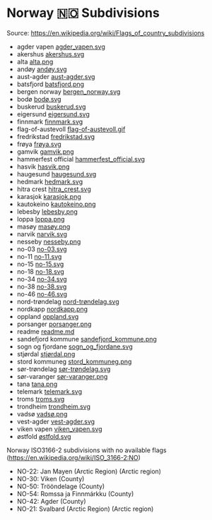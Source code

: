 # Norway 🇳🇴 Subdivisions

Source: https://en.wikipedia.org/wiki/Flags_of_country_subdivisions

* agder vapen [agder_vapen.svg](https://github.com/amckenna41/iso3166-flag-icons/blob/main/iso3166-2-icons/NO/agder_vapen.svg)
* akershus [akershus.svg](https://github.com/amckenna41/iso3166-flag-icons/blob/main/iso3166-2-icons/NO/akershus.svg)
* alta [alta.png](https://github.com/amckenna41/iso3166-flag-icons/blob/main/iso3166-2-icons/NO/alta.png)
* andøy [andøy.svg](https://github.com/amckenna41/iso3166-flag-icons/blob/main/iso3166-2-icons/NO/andøy.svg)
* aust-agder [aust-agder.svg](https://github.com/amckenna41/iso3166-flag-icons/blob/main/iso3166-2-icons/NO/aust-agder.svg)
* batsfjord [batsfjord.png](https://github.com/amckenna41/iso3166-flag-icons/blob/main/iso3166-2-icons/NO/batsfjord.png)
* bergen norway [bergen_norway.svg](https://github.com/amckenna41/iso3166-flag-icons/blob/main/iso3166-2-icons/NO/bergen_norway.svg)
* bodø [bodø.svg](https://github.com/amckenna41/iso3166-flag-icons/blob/main/iso3166-2-icons/NO/bodø.svg)
* buskerud [buskerud.svg](https://github.com/amckenna41/iso3166-flag-icons/blob/main/iso3166-2-icons/NO/buskerud.svg)
* eigersund [eigersund.svg](https://github.com/amckenna41/iso3166-flag-icons/blob/main/iso3166-2-icons/NO/eigersund.svg)
* finnmark [finnmark.svg](https://github.com/amckenna41/iso3166-flag-icons/blob/main/iso3166-2-icons/NO/finnmark.svg)
* flag-of-austevoll [flag-of-austevoll.gif](https://github.com/amckenna41/iso3166-flag-icons/blob/main/iso3166-2-icons/NO/flag-of-austevoll.gif)
* fredrikstad [fredrikstad.svg](https://github.com/amckenna41/iso3166-flag-icons/blob/main/iso3166-2-icons/NO/fredrikstad.svg)
* frøya [frøya.svg](https://github.com/amckenna41/iso3166-flag-icons/blob/main/iso3166-2-icons/NO/frøya.svg)
* gamvik [gamvik.png](https://github.com/amckenna41/iso3166-flag-icons/blob/main/iso3166-2-icons/NO/gamvik.png)
* hammerfest official [hammerfest_official.svg](https://github.com/amckenna41/iso3166-flag-icons/blob/main/iso3166-2-icons/NO/hammerfest_official.svg)
* hasvik [hasvik.png](https://github.com/amckenna41/iso3166-flag-icons/blob/main/iso3166-2-icons/NO/hasvik.png)
* haugesund [haugesund.svg](https://github.com/amckenna41/iso3166-flag-icons/blob/main/iso3166-2-icons/NO/haugesund.svg)
* hedmark [hedmark.svg](https://github.com/amckenna41/iso3166-flag-icons/blob/main/iso3166-2-icons/NO/hedmark.svg)
* hitra crest [hitra_crest.svg](https://github.com/amckenna41/iso3166-flag-icons/blob/main/iso3166-2-icons/NO/hitra_crest.svg)
* karasjok [karasjok.png](https://github.com/amckenna41/iso3166-flag-icons/blob/main/iso3166-2-icons/NO/karasjok.png)
* kautokeino [kautokeino.png](https://github.com/amckenna41/iso3166-flag-icons/blob/main/iso3166-2-icons/NO/kautokeino.png)
* lebesby [lebesby.png](https://github.com/amckenna41/iso3166-flag-icons/blob/main/iso3166-2-icons/NO/lebesby.png)
* loppa [loppa.png](https://github.com/amckenna41/iso3166-flag-icons/blob/main/iso3166-2-icons/NO/loppa.png)
* masøy [masøy.png](https://github.com/amckenna41/iso3166-flag-icons/blob/main/iso3166-2-icons/NO/masøy.png)
* narvik [narvik.svg](https://github.com/amckenna41/iso3166-flag-icons/blob/main/iso3166-2-icons/NO/narvik.svg)
* nesseby [nesseby.png](https://github.com/amckenna41/iso3166-flag-icons/blob/main/iso3166-2-icons/NO/nesseby.png)
* no-03 [no-03.svg](https://github.com/amckenna41/iso3166-flag-icons/blob/main/iso3166-2-icons/NO/no-03.svg)
* no-11 [no-11.svg](https://github.com/amckenna41/iso3166-flag-icons/blob/main/iso3166-2-icons/NO/no-11.svg)
* no-15 [no-15.svg](https://github.com/amckenna41/iso3166-flag-icons/blob/main/iso3166-2-icons/NO/no-15.svg)
* no-18 [no-18.svg](https://github.com/amckenna41/iso3166-flag-icons/blob/main/iso3166-2-icons/NO/no-18.svg)
* no-34 [no-34.svg](https://github.com/amckenna41/iso3166-flag-icons/blob/main/iso3166-2-icons/NO/no-34.svg)
* no-38 [no-38.svg](https://github.com/amckenna41/iso3166-flag-icons/blob/main/iso3166-2-icons/NO/no-38.svg)
* no-46 [no-46.svg](https://github.com/amckenna41/iso3166-flag-icons/blob/main/iso3166-2-icons/NO/no-46.svg)
* nord-trøndelag [nord-trøndelag.svg](https://github.com/amckenna41/iso3166-flag-icons/blob/main/iso3166-2-icons/NO/nord-trøndelag.svg)
* nordkapp [nordkapp.png](https://github.com/amckenna41/iso3166-flag-icons/blob/main/iso3166-2-icons/NO/nordkapp.png)
* oppland [oppland.svg](https://github.com/amckenna41/iso3166-flag-icons/blob/main/iso3166-2-icons/NO/oppland.svg)
* porsanger [porsanger.png](https://github.com/amckenna41/iso3166-flag-icons/blob/main/iso3166-2-icons/NO/porsanger.png)
* readme [readme.md](https://github.com/amckenna41/iso3166-flag-icons/blob/main/iso3166-2-icons/NO/readme.md)
* sandefjord kommune [sandefjord_kommune.png](https://github.com/amckenna41/iso3166-flag-icons/blob/main/iso3166-2-icons/NO/sandefjord_kommune.png)
* sogn og fjordane [sogn_og_fjordane.svg](https://github.com/amckenna41/iso3166-flag-icons/blob/main/iso3166-2-icons/NO/sogn_og_fjordane.svg)
* stjørdal [stjørdal.png](https://github.com/amckenna41/iso3166-flag-icons/blob/main/iso3166-2-icons/NO/stjørdal.png)
* stord kommuneg [stord_kommuneg.png](https://github.com/amckenna41/iso3166-flag-icons/blob/main/iso3166-2-icons/NO/stord_kommuneg.png)
* sør-trøndelag [sør-trøndelag.svg](https://github.com/amckenna41/iso3166-flag-icons/blob/main/iso3166-2-icons/NO/sør-trøndelag.svg)
* sør-varanger [sør-varanger.png](https://github.com/amckenna41/iso3166-flag-icons/blob/main/iso3166-2-icons/NO/sør-varanger.png)
* tana [tana.png](https://github.com/amckenna41/iso3166-flag-icons/blob/main/iso3166-2-icons/NO/tana.png)
* telemark [telemark.svg](https://github.com/amckenna41/iso3166-flag-icons/blob/main/iso3166-2-icons/NO/telemark.svg)
* troms [troms.svg](https://github.com/amckenna41/iso3166-flag-icons/blob/main/iso3166-2-icons/NO/troms.svg)
* trondheim [trondheim.svg](https://github.com/amckenna41/iso3166-flag-icons/blob/main/iso3166-2-icons/NO/trondheim.svg)
* vadsø [vadsø.png](https://github.com/amckenna41/iso3166-flag-icons/blob/main/iso3166-2-icons/NO/vadsø.png)
* vest-agder [vest-agder.svg](https://github.com/amckenna41/iso3166-flag-icons/blob/main/iso3166-2-icons/NO/vest-agder.svg)
* viken vapen [viken_vapen.svg](https://github.com/amckenna41/iso3166-flag-icons/blob/main/iso3166-2-icons/NO/viken_vapen.svg)
* østfold [østfold.svg](https://github.com/amckenna41/iso3166-flag-icons/blob/main/iso3166-2-icons/NO/østfold.svg)

Norway ISO3166-2 subdivisions with no available flags (https://en.wikipedia.org/wiki/ISO_3166-2:NO)

* NO-22: Jan Mayen (Arctic Region) (Arctic region)
* NO-30: Viken (County)
* NO-50: Trööndelage (County)
* NO-54: Romssa ja Finnmárkku (County)
* NO-42: Agder (County)
* NO-21: Svalbard (Arctic Region) (Arctic region)